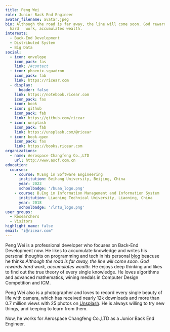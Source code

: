 ```yaml
---
title: Peng Wei
role: Junior Back End Engineer
avatar_filename: avatar.jpeg
bio: Although the road is far away, the line will come soon. God rewards
  hard   work, accumulates wealth.
interests:
  - Back-End Development
  - Distributed System
  - Big Data
social:
  - icon: envelope
    icon_pack: fas
    link: /#contact
  - icon: phoenix-squadron
    icon_pack: fab
    link: https://ricear.com
  - display:
      header: false
    link: https://notebook.ricear.com
    icon_pack: fas
    icon: book
  - icon: github
    icon_pack: fab
    link: https://github.com/ricear
  - icon: unsplash
    icon_pack: fab
    link: https://unsplash.com/@ricear
  - icon: book-open
    icon_pack: fas
    link: https://books.ricear.com
organizations:
  - name: Aerospace Changfeng Co.,LTD
    url: http://www.ascf.com.cn
education:
  courses:
    - course: M.Eng in Software Engineering
      institution: Beihang University, Beijing, China
      year: 2023
      schoolbadge: '/buaa_logo.png'
    - course: B.Eng in Information Management and Information System
      institution: Liaoning Technical University, Liaoning, China
      year: 2018
      schoolbadge: '/lntu_logo.png'
user_groups:
  - Researchers
  - Visitors
highlight_name: false
email: "i@ricear.com"
---
```

Peng Wei is a professional developer who focuses on Back-End Development now. He likes to accumulate knowledge and writes his personal thoughts on programming and tech in his personal [blog](https://notebook.ricear.com) beacuse he thinks *Although the road is far away, the line will come soon. God rewards hard work, accumulates wealth.*  He enjoys deep thinking and likes to find out the true theory of every single knowledge. He loves algorithms and advanced mathematics, wining medals in Computer Design Competition and ICM.

Peng Wei also is a photographer and loves to record every single beauty of life with camera, which has received nearly 12k downloads and more than 0.7 million views with 25 photos on [Unsplash](https://unsplash.com/@ricear). He is always willing to try new things, and keeping to learn from them.

Now, he works for Aerospace Changfeng Co.,LTD as a Junior Back End Engineer.
